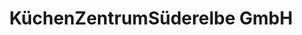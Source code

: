 ---
title: "KüchenZentrumSüderelbe GmbH"
url: /hamburg/kuechenzentrumsuederelbe-gmbh/
shop: Küchen
---